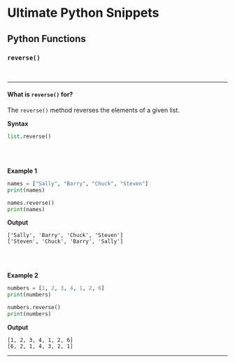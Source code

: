 # Ultimate Python Snippets
## Python Functions
### `reverse()`


<br>

-----


#### What is `reverse()` for?

The `reverse()` method reverses the elements of a given list.

**Syntax**

```python
list.reverse()
```


<br> <br>


**Example 1**

```python
names = ["Sally", "Barry", "Chuck", "Steven"]
print(names)

names.reverse()
print(names)
```

**Output**

```
['Sally', 'Barry', 'Chuck', 'Steven']
['Steven', 'Chuck', 'Barry', 'Sally']
```


<br><br>

**Example 2**

```python
numbers = [1, 2, 3, 4, 1, 2, 6]
print(numbers)

numbers.reverse()
print(numbers)
```

**Output**

```
[1, 2, 3, 4, 1, 2, 6]
[6, 2, 1, 4, 3, 2, 1]
```

--------
